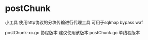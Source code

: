 # postChunk
小工具   使用http协议的分块传输进行代理工具   可用于sqlmap bypass waf


postChunk-xc.go 协程版本 建议使用该版本
postChunk.go 单线程版本
